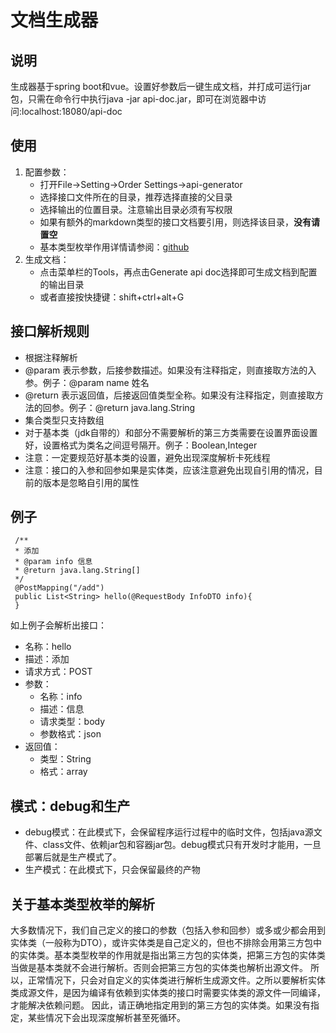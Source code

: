 # 文档生成器
## 说明
   生成器基于spring boot和vue。设置好参数后一键生成文档，并打成可运行jar包，只需在命令行中执行java -jar
   api-doc.jar，即可在浏览器中访问:localhost:18080/api-doc
## 使用
  1. 配置参数：
        * 打开File->Setting->Order Settings->api-generator
        * 选择接口文件所在的目录，推荐选择直接的父目录
        * 选择输出的位置目录。注意输出目录必须有写权限
        * 如果有额外的markdown类型的接口文档要引用，则选择该目录，**没有请置空**
        * 基本类型枚举作用详情请参阅：[github](https://github.com/Casper-Mars/idea-plugin-api-generator)
  2. 生成文档：
        * 点击菜单栏的Tools，再点击Generate api doc选择即可生成文档到配置的输出目录
        * 或者直接按快捷键：shift+ctrl+alt+G
   
## 接口解析规则
   * 根据注释解析
   * @param 表示参数，后接参数描述。如果没有注释指定，则直接取方法的入参。例子：@param name 姓名
   * @return 表示返回值，后接返回值类型全称。如果没有注释指定，则直接取方法的回参。例子：@return java.lang.String
   * 集合类型只支持数组
   * 对于基本类（jdk自带的）和部分不需要解析的第三方类需要在设置界面设置好，设置格式为类名之间逗号隔开。例子：Boolean,Integer
   * 注意：一定要规范好基本类的设置，避免出现深度解析卡死线程
   * 注意：接口的入参和回参如果是实体类，应该注意避免出现自引用的情况，目前的版本是忽略自引用的属性
## 例子
     /**
     * 添加
     * @param info 信息
     * @return java.lang.String[]
     */
     @PostMapping("/add")
     public List<String> hello(@RequestBody InfoDTO info){
     }
如上例子会解析出接口：
  * 名称：hello
  * 描述：添加
  * 请求方式：POST
  * 参数：
       * 名称：info
       * 描述：信息
       * 请求类型：body
       * 参数格式：json
  * 返回值：
       * 类型：String
       * 格式：array

## 模式：debug和生产
  * debug模式：在此模式下，会保留程序运行过程中的临时文件，包括java源文件、class文件、依赖jar包和容器jar包。debug模式只有开发时才能用，一旦部署后就是生产模式了。
  * 生产模式：在此模式下，只会保留最终的产物
  
## 关于基本类型枚举的解析

   大多数情况下，我们自己定义的接口的参数（包括入参和回参）或多或少都会用到实体类（一般称为DTO），或许实体类是自己定义的，但也不排除会用第三方包中的实体类。基本类型枚举的作用就是指出第三方包的实体类，把第三方包的实体类当做是基本类就不会进行解析。否则会把第三方包的实体类也解析出源文件。
   所以，正常情况下，只会对自定义的实体类进行解析生成源文件。之所以要解析实体类成源文件，是因为编译有依赖到实体类的接口时需要实体类的源文件一同编译，才能解决依赖问题。
   因此，请正确地指定用到的第三方包的实体类。如果没有指定，某些情况下会出现深度解析甚至死循环。